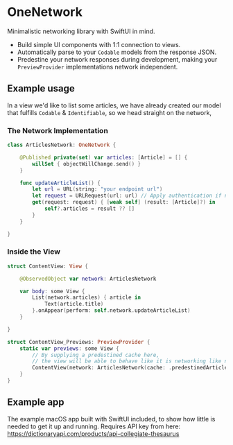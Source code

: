 # OneNetwork

Minimalistic networking library with SwiftUI in mind.

- Build simple  UI components with 1:1 connection to views.
- Automatically parse to your `Codable` models from the response JSON.
- Predestine your network responses during development, making your `PreviewProvider` implementations network independent.

## Example usage
In a view we'd like to list some articles, we have already created our model that fulfills `Codable` & `Identifiable`, so we head straight on the network,

### The Network Implementation
```swift
class ArticlesNetwork: OneNetwork {

    @Published private(set) var articles: [Article] = [] {
        willSet { objectWillChange.send() }
    }

    func updateArticleList() {
        let url = URL(string: "your endpoint url")
        let request = URLRequest(url: url) // Apply authentication if needed.
        get(request: request) { [weak self] (result: [Article]?) in
            self?.articles = result ?? []
        }
    }

}
```

### Inside the View

```swift
struct ContentView: View {

    @ObservedObject var network: ArticlesNetwork

    var body: some View {
        List(network.articles) { article in
            Text(article.title)
        }.onAppear(perform: self.network.updateArticleList)
    }

}

struct ContentView_Previews: PreviewProvider {
    static var previews: some View {
        // By supplying a predestined cache here,
        // the view will be able to behave like it is networking like normal.
        ContentView(network: ArticlesNetwork(cache: .predestinedArticlesCache))
    }
}
```

## Example app
The example macOS app built with SwiftUI included, to show how little is needed to get it up and running.
Requires API key from here: https://dictionaryapi.com/products/api-collegiate-thesaurus
